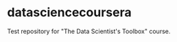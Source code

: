 datasciencecoursera
===================

Test repository for "The Data Scientist's Toolbox" course.
